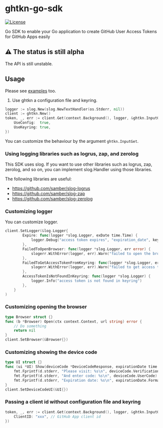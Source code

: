 # ghtkn-go-sdk

[![License](http://img.shields.io/badge/license-mit-blue.svg?style=flat-square)](https://raw.githubusercontent.com/suzuki-shunsuke/ghtkn-go-sdk/main/LICENSE)

Go SDK to enable your Go application to create GitHub User Access Tokens for GitHub Apps easily

## :warning: The status is still alpha

The API is still unstable.

## Usage

Please see [examples](examples) too.

1. Use ghtkn a configuration file and keyring.

```go
logger := slog.New(slog.NewTextHandler(os.Stderr, nil))
client := ghtkn.New()
token, _, err := client.Get(context.Background(), logger, &ghtkn.InputGet{
	UseConfig:  true,
	UseKeyring: true,
})
```

You can customize the behaviour by the argument `ghtkn.InputGet`.

### Using logging libraries such as logrus, zap, and zerolog

This SDK uses slog.
If you want to use other libraries such as logrus, zap, zerolog, and so on, you can implement slog.Handler using those libraries.

The following libraries are useful:

- https://github.com/samber/slog-logrus
- https://github.com/samber/slog-zap
- https://github.com/samber/slog-zerolog

### Customizing logger

You can customize logger.

```go
client.SetLogger(&log.Logger{
		Expire: func(logger *slog.Logger, exDate time.Time) {
			logger.Debug("access token expires", "expiration_date", keyring.FormatDate(exDate))
		},
		FailedToOpenBrowser: func(logger *slog.Logger, err error) {
			slogerr.WithError(logger, err).Warn("failed to open the browser")
		},
		FailedToGetAccessTokenFromKeyring: func(logger *slog.Logger, err error) {
			slogerr.WithError(logger, err).Warn("failed to get access token from keyring")
		},
		AccessTokenIsNotFoundInKeyring: func(logger *slog.Logger) {
			logger.Info("access token is not found in keyring")
		},
	}
)
```

### Customizing opening the browser

```go
type Browser struct {}
func (b *Browser) Open(ctx context.Context, url string) error {
	// Do something
	return nil
}
client.SetBrowser(&Browser{})
```

### Customizing showing the device code

```go
type UI struct {}
func (ui *UI) Show(deviceCode *DeviceCodeResponse, expirationDate time.Time) {
	fmt.Fprintf(d.stderr, "Please visit: %s\n", deviceCode.VerificationURI)
	fmt.Fprintf(d.stderr, "And enter code: %s\n", deviceCode.UserCode)
	fmt.Fprintf(d.stderr, "Expiration date: %s\n", expirationDate.Format(time.RFC3339))
}
client.SetDeviceCodeUI(&UI{})
```

### Passing a client id without configuration file and keyring

```go
token, _, err := client.Get(context.Background(), logger, &ghtkn.InputGet{
    ClientID: "xxx", // GitHub App client id
})
```
